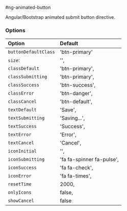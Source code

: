 #ng-animated-button

Angular/Bootstrap animated submit button directive.

### Options

| Option                  | Default                       |
| :---------------------- | :---------------------------- |
| `buttonDefaultClass`    | 'btn-primary'                 |
| `size`:                 | '',                           |
| `classDefault`          | 'btn-primary',                |
| `classSubmitting`       | 'btn-primary',                |
| `classSuccess`          | 'btn-success',                |
| `classError`            | 'btn-danger',                 |
| `classCancel`           | 'btn-default',                |
| `textDefault`           | 'Save',                       |
| `textSubmitting`        | 'Saving...',                  |
| `textSuccess`           | 'Success',                    |
| `textError`             | 'Error',                      |
| `textCancel`            | 'Cancel',                     |
| `iconInitial`           | '',                           |
| `iconSubmitting`        | 'fa fa-spinner fa-pulse',     |
| `iconSuccess`           | 'fa fa-check',                |
| `iconError`             | 'fa fa-times',                |
| `resetTime`             | 2000,                         |
| `onlyIcons`             | false,                        |
| `showCancel`            | false                         |
